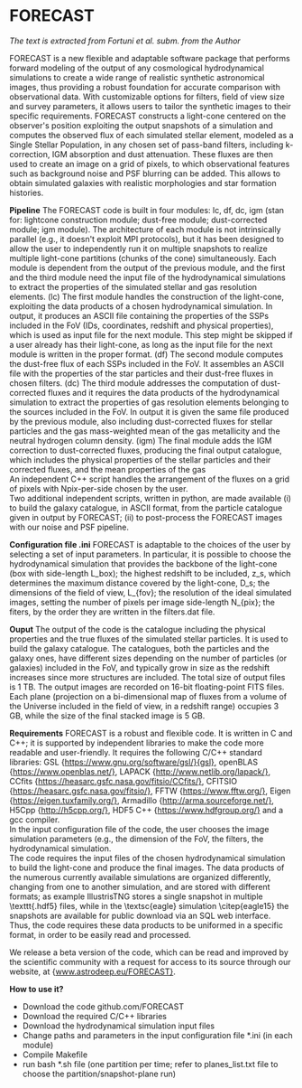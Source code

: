 # FORECAST
*The text is extracted from Fortuni et al. subm. from the Author*

FORECAST is a new flexible and adaptable software package that performs forward modeling of the output of any cosmological hydrodynamical simulations to create a wide range of realistic synthetic astronomical images, thus providing a robust foundation for accurate comparison with observational data. With customizable options for filters, field of view size and survey parameters, it allows users to tailor the synthetic images to their specific requirements.
    FORECAST constructs a light-cone centered on the observer's position exploiting the output snapshots of a simulation and computes the observed flux of each simulated stellar element, modeled as a Single Stellar Population, in any chosen set of pass-band filters, including k-correction, IGM absorption and dust attenuation. These fluxes are then used to create an image on a grid of pixels, to which observational features such as background noise and PSF blurring can be added. This allows to obtain simulated galaxies with realistic morphologies and star formation histories.


**Pipeline**
The FORECAST code is built in four modules: lc, df, dc, igm (stan for: lightcone construction module; dust-free module; dust-corrected module; igm module). The architecture of each module is not intrinsically parallel (e.g., it doesn't exploit MPI protocols), but it has been designed to allow the user to independently run it on multiple snapshots to realize multiple light-cone partitions (chunks of the cone) simultaneously.
    Each module is dependent from the output of the previous module, and the first and the third module need the input file of the hydrodynamical simulations to extract the properties of the simulated stellar and gas resolution elements.
    (lc) The first module handles the construction of the light-cone, exploiting the data products of a chosen hydrodynamical simulation. In output, it produces an ASCII file containing the properties of the SSPs included in the FoV (IDs, coordinates, redshift and physical properties), which is used as input file for the next module. This step might be skipped if a user already has their light-cone, as long as the input file for the next module is written in the proper format. 
    (df) The second module computes the dust-free flux of each SSPs included in the FoV. It assembles an ASCII file with the properties of the star particles and their dust-free fluxes in chosen filters.
    (dc) The third module addresses the computation of dust-corrected fluxes and it requires the data products of the hydrodynamical simulation to extract the properties of gas resolution elements belonging to the sources included in the FoV. In output it is given the same file produced by the previous module, also including dust-corrected fluxes for stellar particles and the gas mass-weighted mean of the gas metallicity and the neutral hydrogen column density. 
    (igm) The final module adds the IGM correction to dust-corrected fluxes, producing the final output catalogue, which includes the physical properties of the stellar particles and their corrected fluxes, and the mean properties of the gas   
    An independent C++ script handles the arrangement of the fluxes on a grid of pixels with Npix-per-side chosen by the user.   
    Two additional independent scripts, written in python, are made available (i) to build the galaxy catalogue, in ASCII format, from the particle catalogue given in output by FORECAST; (ii) to post-process the FORECAST images with our noise and PSF pipeline.

**Configuration file .ini**
FORECAST is adaptable to the choices of the user by selecting a set of input parameters. 
In particular, it is possible to choose the hydrodynamical simulation that provides the backbone of the light-cone (box with side-length L_box); the highest redshift to be included, z_s, which determines the maximum distance covered by the light-cone, D_s; the dimensions of the field of view, L_{fov}; the resolution of the ideal simulated images, setting the number of pixels per image side-length N_{pix}; the fiters, by the order they are written in the filters.dat file.


**Ouput**
The output of the code is the catalogue including the physical properties and the true fluxes of the simulated stellar particles. It is used to build the galaxy catalogue.
    The catalogues, both the particles and the galaxy ones, have different sizes depending on the number of particles (or galaxies) included in the FoV, and typically grow in size as the redshift increases since more structures are included. The total size of output files is 1 TB.
    The output images are recorded on 16-bit floating-point FITS files. Each plane (projection on a bi-dimensional map of fluxes from a volume of the Universe included in the field of view, in a redshift range) occupies 3 GB, while the size of the final stacked image is 5 GB.
    
 
**Requirements**
FORECAST is a robust and flexible code. 
It is written in C and C++; it is supported by independent libraries to make the code more readable and user-friendly. 
It requires the following C/C++ standard libraries: GSL {https://www.gnu.org/software/gsl/}{gsl},  openBLAS {https://www.openblas.net/}, LAPACK  {http://www.netlib.org/lapack/}, CCfits {https://heasarc.gsfc.nasa.gov/fitsio/CCfits/},  CFITSIO {https://heasarc.gsfc.nasa.gov/fitsio/}, FFTW {https://www.fftw.org/},  Eigen {https://eigen.tuxfamily.org/},  Armadillo {http://arma.sourceforge.net/},  H5Cpp {http://h5cpp.org/}, HDF5 C++ {https://www.hdfgroup.org/} and a gcc compiler.   
In the input configuration file of the code, the user chooses the image simulation parameters (e.g., the dimension of the FoV, the filters, the hydrodynamical simulation.  
   The code requires the input files of the chosen hydrodynamical simulation to build the light-cone and produce the final images. The data products of the numerous currently available simulations are organized differently, changing from one to another simulation, and are stored with different formats; as example IllustrisTNG stores a single snapshot in multiple \texttt{.hdf5} files, while in the \textsc{eagle} simulation \citep{eagle15} the snapshots are available for public download via an SQL web interface. Thus, the code requires these data products to be uniformed in a specific format, in order to be easily read and processed.   
      
   We release a beta version of the code, which can be read and improved by the scientific community with a request for access to its source through our website, at {www.astrodeep.eu/FORECAST}.
   
   
**How to use it?**
- Download the code github.com/FORECAST
- Download the required C/C++ libraries
- Download the hydrodynamical simulation input files
- Change paths and parameters in the input configuration file \*.ini (in each module)
- Compile Makefile
- run bash \*.sh file (one partition per time; refer to planes_list.txt file to choose the partition/snapshot-plane run) 
